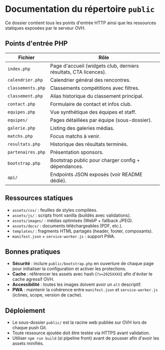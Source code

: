 # Documentation du répertoire `public`

Ce dossier contient tous les points d'entrée HTTP ainsi que les ressources statiques exposées par le serveur OVH.

## Points d'entrée PHP

| Fichier | Rôle |
| --- | --- |
| `index.php` | Page d'accueil (widgets club, derniers résultats, CTA licences). |
| `calendrier.php` | Calendrier général des rencontres. |
| `classements.php` | Classements compétitions avec filtres. |
| `classement.php` | Alias historique du classement principal. |
| `contact.php` | Formulaire de contact et infos club. |
| `equipes.php` | Vue synthétique des équipes et staff. |
| `equipes/` | Pages détaillées par équipe (sous-dossier). |
| `galerie.php` | Listing des galeries médias. |
| `matchs.php` | Focus matchs à venir. |
| `resultats.php` | Historique des résultats terminés. |
| `partenaires.php` | Présentation sponsors. |
| `bootstrap.php` | Bootstrap public pour charger config + dépendances.
| `api/` | Endpoints JSON exposés (voir README dédié).

## Ressources statiques

- `assets/css/` : feuilles de styles compilées.
- `assets/js/` : scripts front vanilla (buildés avec validations).
- `assets/images/` : médias optimisés (WebP + fallback JPEG).
- `assets/docs/` : documents téléchargeables (PDF, etc.).
- `templates/` : fragments HTML partagés (header, footer, composants).
- `manifest.json` + `service-worker.js` : support PWA.

## Bonnes pratiques

- **Sécurité** : inclure `public/bootstrap.php` en ouverture de chaque page pour initialiser la configuration et activer les protections.
- **Cache** : référencer les assets avec hash (`?v=2025XXXX`) afin d'éviter le cache agressif OVH.
- **Accessibilité** : toutes les images doivent avoir un `alt` descriptif.
- **PWA** : maintenir la cohérence entre `manifest.json` et `service-worker.js` (icônes, scope, version de cache).

## Déploiement

- Le sous-dossier `public/` est la racine web publiée sur OVH lors de chaque push Git.
- Toute ressource ajoutée doit être testée via HTTPS avant validation.
- Utiliser `npm run build` (si pipeline front) avant de pousser afin d'avoir les assets minifiés.
